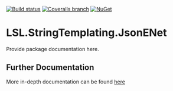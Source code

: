 [![Build status](https://img.shields.io/appveyor/ci/alunacjones/lsl-stringtemplating-jsonenet.svg)](https://ci.appveyor.com/project/alunacjones/lsl-stringtemplating-jsonenet)
[![Coveralls branch](https://img.shields.io/coverallsCoverage/github/alunacjones/LSL.StringTemplating.JsonENet)](https://coveralls.io/github/alunacjones/LSL.StringTemplating.JsonENet)
[![NuGet](https://img.shields.io/nuget/v/LSL.StringTemplating.JsonENet.svg)](https://www.nuget.org/packages/LSL.StringTemplating.JsonENet/)

# LSL.StringTemplating.JsonENet

Provide package documentation here.

<!-- HIDE -->
## Further Documentation

More in-depth documentation can be found [here](https://alunacjones.github.io/LSL.StringTemplating.JsonENet/)
<!-- END:HIDE -->